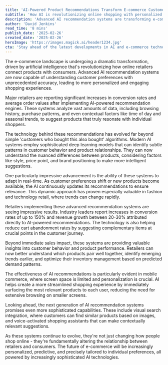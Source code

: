 ```yaml
---
title: 'AI-Powered Product Recommendations Transform E-commerce Customer Experience'
subtitle: 'How AI is revolutionizing online shopping with personalized recommendations'
description: 'Advanced AI recommendation systems are transforming e-commerce by delivering unprecedented levels of personalization and driving significant increases in conversion rates and revenue. These systems analyze vast amounts of customer data to provide highly relevant product suggestions, leading to improved shopping experiences and better business outcomes.'
author: 'David Jenkins'
read_time: '8 mins'
publish_date: '2025-02-26'
created_date: '2025-02-26'
heroImage: 'https://images.magick.ai/header1234.jpg'
cta: 'Stay ahead of the latest developments in AI and e-commerce technology. Follow us on LinkedIn for regular updates on how artificial intelligence is reshaping the future of online retail.'
---
```


The e-commerce landscape is undergoing a dramatic transformation, driven by artificial intelligence that's revolutionizing how online retailers connect products with consumers. Advanced AI recommendation systems are now capable of understanding customer preferences with unprecedented accuracy, leading to more personalized and engaging shopping experiences.

Major retailers are reporting significant increases in conversion rates and average order values after implementing AI-powered recommendation engines. These systems analyze vast amounts of data, including browsing history, purchase patterns, and even contextual factors like time of day and seasonal trends, to suggest products that truly resonate with individual shoppers.

The technology behind these recommendations has evolved far beyond simple 'customers who bought this also bought' algorithms. Modern AI systems employ sophisticated deep learning models that can identify subtle patterns in customer behavior and product relationships. They can now understand the nuanced differences between products, considering factors like style, price point, and brand positioning to make more intelligent suggestions.

One particularly impressive advancement is the ability of these systems to adapt in real-time. As customer preferences shift or new products become available, the AI continuously updates its recommendations to ensure relevance. This dynamic approach has proven especially valuable in fashion and technology retail, where trends can change rapidly.

Retailers implementing these advanced recommendation systems are seeing impressive results. Industry leaders report increases in conversion rates of up to 150% and revenue growth between 20-30% attributed directly to AI-powered recommendations. The technology is also helping reduce cart abandonment rates by suggesting complementary items at crucial points in the customer journey.

Beyond immediate sales impact, these systems are providing valuable insights into customer behavior and product performance. Retailers can now better understand which products pair well together, identify emerging trends earlier, and optimize their inventory management based on predicted demand patterns.

The effectiveness of AI recommendations is particularly evident in mobile commerce, where screen space is limited and personalization is crucial. AI helps create a more streamlined shopping experience by immediately surfacing the most relevant products to each user, reducing the need for extensive browsing on smaller screens.

Looking ahead, the next generation of AI recommendation systems promises even more sophisticated capabilities. These include visual search integration, where customers can find similar products based on images, and voice-activated shopping assistants that can make contextually relevant suggestions.

As these systems continue to evolve, they're not just changing how people shop online - they're fundamentally altering the relationship between retailers and consumers. The future of e-commerce will be increasingly personalized, predictive, and precisely tailored to individual preferences, all powered by increasingly sophisticated AI technologies.
